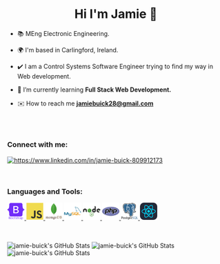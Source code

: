 <h1 align="center">Hi I'm Jamie 👋 </h1>

- 📚  MEng Electronic Engineering.

- 🌍  I'm based in Carlingford, Ireland.

- ✔️   I am a Control Systems Software Engineer trying to find my way in Web development.

- 🌱   I’m currently learning **Full Stack Web Development.**

- ✉️   How to reach me **jamiebuick28@gmail.com**



<br>
<br>


<h3 align="left">Connect with me:</h3>
<p align="left">
<a href="https://www.linkedin.com/in/jamie-buick-809912173" target="blank"><img align="center" src="https://raw.githubusercontent.com/rahuldkjain/github-profile-readme-generator/master/src/images/icons/Social/linked-in-alt.svg" alt="https://www.linkedin.com/in/jamie-buick-809912173" height="30" width="40" /></a>
</p>
<br>



<h3 align="left">Languages and Tools:</h3>
<p align="left"> <a href="https://getbootstrap.com" target="_blank" rel="noreferrer"> <img src="https://raw.githubusercontent.com/devicons/devicon/master/icons/bootstrap/bootstrap-plain-wordmark.svg" alt="bootstrap" width="40" height="40"/> </a> <a href="https://developer.mozilla.org/en-US/docs/Web/JavaScript" target="_blank" rel="noreferrer"> <img src="https://raw.githubusercontent.com/devicons/devicon/master/icons/javascript/javascript-original.svg" alt="javascript" width="40" height="40"/> </a> <a href="https://www.mongodb.com/" target="_blank" rel="noreferrer"> <img src="https://raw.githubusercontent.com/devicons/devicon/master/icons/mongodb/mongodb-original-wordmark.svg" alt="mongodb" width="40" height="40"/> </a> <a href="https://www.mysql.com/" target="_blank" rel="noreferrer"> <img src="https://raw.githubusercontent.com/devicons/devicon/master/icons/mysql/mysql-original-wordmark.svg" alt="mysql" width="40" height="40"/> </a> <a href="https://nodejs.org" target="_blank" rel="noreferrer"> <img src="https://raw.githubusercontent.com/devicons/devicon/master/icons/nodejs/nodejs-original-wordmark.svg" alt="nodejs" width="40" height="40"/> </a> <a href="https://www.php.net" target="_blank" rel="noreferrer"> <img src="https://raw.githubusercontent.com/devicons/devicon/master/icons/php/php-original.svg" alt="php" width="40" height="40"/> </a> <a href="https://www.postgresql.org" target="_blank" rel="noreferrer"> <img src="https://raw.githubusercontent.com/devicons/devicon/master/icons/postgresql/postgresql-original-wordmark.svg" alt="postgresql" width="40" height="40"/> </a> <a href="https://react.dev/" target="_blank" rel="noreferrer"> <img src="https://github.com/tandpfun/skill-icons/blob/main/icons/React-Dark.svg" alt="react" width="40" height="40"/> </a> </p> 

<br>
<br>
<img src="https://github-readme-streak-stats.herokuapp.com/?user=jamie-buick&theme=tokyonight&hide_border=true" alt="jamie-buick's GitHub Stats" />
<img src="https://github-readme-stats.vercel.app/api/top-langs/?username=jamie-buick&theme=tokyonight&show_icons=true&hide_border=true&layout=compact" alt="jamie-buick's GitHub Stats" />
<img src="https://github-readme-stats.vercel.app/api?username=jamie-buick&theme=tokyonight&show_icons=true&hide_border=true&count_private=true" alt="jamie-buick's GitHub Stats" />




